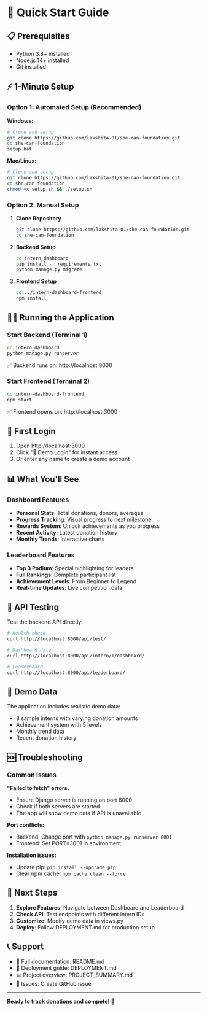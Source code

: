 # 🚀 Quick Start Guide

## 📋 Prerequisites
- Python 3.8+ installed
- Node.js 14+ installed
- Git installed

## ⚡ 1-Minute Setup

### Option 1: Automated Setup (Recommended)

**Windows:**
```bash
# Clone and setup
git clone https://github.com/lakshita-01/she-can-foundation.git
cd she-can-foundation
setup.bat
```

**Mac/Linux:**
```bash
# Clone and setup
git clone https://github.com/lakshita-01/she-can-foundation.git
cd she-can-foundation
chmod +x setup.sh && ./setup.sh
```

### Option 2: Manual Setup

1. **Clone Repository**
   ```bash
   git clone https://github.com/lakshita-01/she-can-foundation.git
   cd she-can-foundation
   ```

2. **Backend Setup**
   ```bash
   cd intern_dashboard
   pip install -r requirements.txt
   python manage.py migrate
   ```

3. **Frontend Setup**
   ```bash
   cd ../intern-dashboard-frontend
   npm install
   ```

## 🏃‍♂️ Running the Application

### Start Backend (Terminal 1)
```bash
cd intern_dashboard
python manage.py runserver
```
✅ Backend runs on: http://localhost:8000

### Start Frontend (Terminal 2)
```bash
cd intern-dashboard-frontend
npm start
```
✅ Frontend opens on: http://localhost:3000

## 🎯 First Login

1. Open http://localhost:3000
2. Click "🚀 Demo Login" for instant access
3. Or enter any name to create a demo account

## 📊 What You'll See

### Dashboard Features
- **Personal Stats**: Total donations, donors, averages
- **Progress Tracking**: Visual progress to next milestone
- **Rewards System**: Unlock achievements as you progress
- **Recent Activity**: Latest donation history
- **Monthly Trends**: Interactive charts

### Leaderboard Features
- **Top 3 Podium**: Special highlighting for leaders
- **Full Rankings**: Complete participant list
- **Achievement Levels**: From Beginner to Legend
- **Real-time Updates**: Live competition data

## 🔧 API Testing

Test the backend API directly:
```bash
# Health check
curl http://localhost:8000/api/test/

# Dashboard data
curl http://localhost:8000/api/intern/1/dashboard/

# Leaderboard
curl http://localhost:8000/api/leaderboard/
```

## 🎨 Demo Data

The application includes realistic demo data:
- 8 sample interns with varying donation amounts
- Achievement system with 5 levels
- Monthly trend data
- Recent donation history

## 🆘 Troubleshooting

### Common Issues

**"Failed to fetch" errors:**
- Ensure Django server is running on port 8000
- Check if both servers are started
- The app will show demo data if API is unavailable

**Port conflicts:**
- Backend: Change port with `python manage.py runserver 8001`
- Frontend: Set PORT=3001 in environment

**Installation issues:**
- Update pip: `pip install --upgrade pip`
- Clear npm cache: `npm cache clean --force`

## 🌟 Next Steps

1. **Explore Features**: Navigate between Dashboard and Leaderboard
2. **Check API**: Test endpoints with different intern IDs
3. **Customize**: Modify demo data in views.py
4. **Deploy**: Follow DEPLOYMENT.md for production setup

## 📞 Support

- 📖 Full documentation: README.md
- 🚀 Deployment guide: DEPLOYMENT.md
- 📊 Project overview: PROJECT_SUMMARY.md
- 🐛 Issues: Create GitHub issue

---

**Ready to track donations and compete! 🎯**